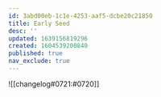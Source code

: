 ```yaml
---
id: 3abd00eb-1c1e-4253-aaf5-dcbe20c21850
title: Early Seed
desc: ''
updated: 1639156819296
created: 1604539200840
published: true
nav_exclude: true
---
```


![[changelog#0721:#0720]]

